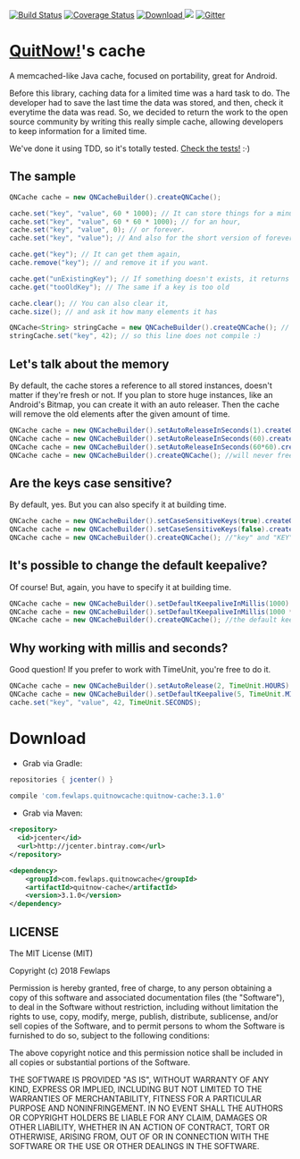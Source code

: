 [![Build Status](https://travis-ci.org/Fewlaps/quitnow-cache.svg?branch=master)](https://travis-ci.org/Fewlaps/quitnow-cache)
[![Coverage Status](https://coveralls.io/repos/Fewlaps/quitnow-cache/badge.svg?branch=master&service=github)](https://coveralls.io/github/Fewlaps/quitnow-cache?branch=master)
[![Download](https://api.bintray.com/packages/fewlaps/maven/quitnow-cache/images/download.svg) ](https://bintray.com/fewlaps/maven/quitnow-cache/_latestVersion) <a href="http://www.methodscount.com/?lib=com.fewlaps.quitnowcache%3Aquitnow-cache%3A+"><img src="https://img.shields.io/badge/Methods and size-56 | 7 KB-e91e63.svg"/></a>
[![Gitter](https://badges.gitter.im/Join%20Chat.svg)](https://gitter.im/Fewlaps/quitnow-cache?utm_source=badge&utm_medium=badge&utm_campaign=pr-badge)

# [QuitNow!](http://quitnowapp.com)'s cache
A memcached-like Java cache, focused on portability, great for Android.

Before this library, caching data for a limited time was a hard task to do. The developer had to save the last time the data was stored, and then, check it everytime the data was read. So, we decided to return the work to the open source community by writing this really simple cache, allowing developers to keep information for a limited time.

We've done it using TDD, so it's totally tested. [Check the tests!](https://github.com/Fewlaps/quitnow-cache/tree/master/src/test/java/com/fewlaps/quitnowcache) :·)

The sample
----------

```java
QNCache cache = new QNCacheBuilder().createQNCache();

cache.set("key", "value", 60 * 1000); // It can store things for a minute,
cache.set("key", "value", 60 * 60 * 1000); // for an hour,
cache.set("key", "value", 0); // or forever.
cache.set("key", "value"); // And also for the short version of forever.

cache.get("key"); // It can get them again,
cache.remove("key"); // and remove it if you want.

cache.get("unExistingKey"); // If something doesn't exists, it returns null
cache.get("tooOldKey"); // The same if a key is too old

cache.clear(); // You can also clear it,
cache.size(); // and ask it how many elements it has

QNCache<String> stringCache = new QNCacheBuilder().createQNCache(); // You can also make it typesafe
stringCache.set("key", 42); // so this line does not compile :)
```

Let's talk about the memory
---------------------------
By default, the cache stores a reference to all stored instances, doesn't matter if they're fresh or not. If you plan to store huge instances, like an Android's Bitmap, you can create it with an auto releaser. Then the cache will remove the old elements after the given amount of time.

```java
QNCache cache = new QNCacheBuilder().setAutoReleaseInSeconds(1).createQNCache(); //frees the memory every second
QNCache cache = new QNCacheBuilder().setAutoReleaseInSeconds(60).createQNCache(); //frees the memory every minute
QNCache cache = new QNCacheBuilder().setAutoReleaseInSeconds(60*60).createQNCache(); //frees the memory every hour
QNCache cache = new QNCacheBuilder().createQNCache(); //will never free the invalidated items from memory
```

Are the keys case sensitive?
---------------------------
By default, yes. But you can also specify it at building time.

```java
QNCache cache = new QNCacheBuilder().setCaseSensitiveKeys(true).createQNCache(); //"key" and "KEY" will be different items
QNCache cache = new QNCacheBuilder().setCaseSensitiveKeys(false).createQNCache(); //"key" and "KEY" will be the same
QNCache cache = new QNCacheBuilder().createQNCache(); //"key" and "KEY" will be different items
```

It's possible to change the default keepalive?
---------------------------
Of course! But, again, you have to specify it at building time.

```java
QNCache cache = new QNCacheBuilder().setDefaultKeepaliveInMillis(1000).createQNCache(); //a keepalive of one second
QNCache cache = new QNCacheBuilder().setDefaultKeepaliveInMillis(1000 * 60).createQNCache(); //a keepalive of one minute
QNCache cache = new QNCacheBuilder().createQNCache(); //the default keepalive: remember it forever!
```

Why working with millis and seconds?
---------------------------
Good question! If you prefer to work with TimeUnit, you're free to do it.

```java
QNCache cache = new QNCacheBuilder().setAutoRelease(2, TimeUnit.HOURS).createQNCache();
QNCache cache = new QNCacheBuilder().setDefaultKeepalive(5, TimeUnit.MINUTES).createQNCache();
cache.set("key", "value", 42, TimeUnit.SECONDS);
```

# Download

* Grab via Gradle:
```groovy
repositories { jcenter() }
    
compile 'com.fewlaps.quitnowcache:quitnow-cache:3.1.0'
```
* Grab via Maven:
```xml
<repository>
  <id>jcenter</id>
  <url>http://jcenter.bintray.com</url>
</repository>

<dependency>
    <groupId>com.fewlaps.quitnowcache</groupId>
    <artifactId>quitnow-cache</artifactId>
    <version>3.1.0</version>
</dependency>
```


## LICENSE ##

The MIT License (MIT)

Copyright (c) 2018 Fewlaps

Permission is hereby granted, free of charge, to any person obtaining a copy
of this software and associated documentation files (the "Software"), to deal
in the Software without restriction, including without limitation the rights
to use, copy, modify, merge, publish, distribute, sublicense, and/or sell
copies of the Software, and to permit persons to whom the Software is
furnished to do so, subject to the following conditions:

The above copyright notice and this permission notice shall be included in all
copies or substantial portions of the Software.

THE SOFTWARE IS PROVIDED "AS IS", WITHOUT WARRANTY OF ANY KIND, EXPRESS OR
IMPLIED, INCLUDING BUT NOT LIMITED TO THE WARRANTIES OF MERCHANTABILITY,
FITNESS FOR A PARTICULAR PURPOSE AND NONINFRINGEMENT. IN NO EVENT SHALL THE
AUTHORS OR COPYRIGHT HOLDERS BE LIABLE FOR ANY CLAIM, DAMAGES OR OTHER
LIABILITY, WHETHER IN AN ACTION OF CONTRACT, TORT OR OTHERWISE, ARISING FROM,
OUT OF OR IN CONNECTION WITH THE SOFTWARE OR THE USE OR OTHER DEALINGS IN THE
SOFTWARE.
